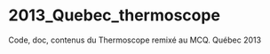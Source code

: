 2013_Quebec_thermoscope
=======================

Code, doc, contenus du Thermoscope remixé au MCQ. Québec 2013
